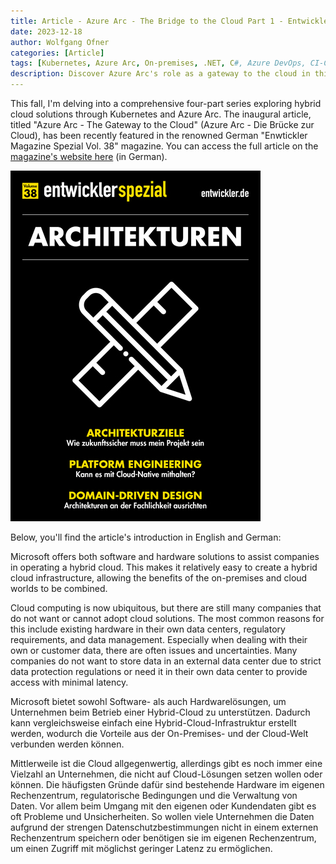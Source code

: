 ```yaml
---
title: Article - Azure Arc - The Bridge to the Cloud Part 1 - Entwickler Magazine Spezial Vol 38
date: 2023-12-18
author: Wolfgang Ofner
categories: [Article]
tags: [Kubernetes, Azure Arc, On-premises, .NET, C#, Azure DevOps, CI-CD]
description: Discover Azure Arc's role as a gateway to the cloud in this comprehensive hybrid cloud series featured in Enwtickler Magazine Spezial Vol. 38 magazine
---
```


This fall, I'm delving into a comprehensive four-part series exploring hybrid cloud solutions through Kubernetes and Azure Arc. The inaugural article, titled "Azure Arc - The Gateway to the Cloud" (Azure Arc - Die Brücke zur Cloud), has been recently featured in the renowned German "Enwtickler Magazine Spezial Vol. 38" magazine. You can access the full article on the <a href="https://entwickler.de/reader/reading/entwickler-magazin/spezial-vol.-38/619fae358bb81704e583e5c5" target="_blank" rel="noopener noreferrer">magazine's website here</a> (in German).

<div class="col-12 col-sm-10 aligncenter">
  <a href="/assets/img/posts/2023/12/entwickler-spezial-vol-38.jpg"><img loading="lazy" src="/assets/img/posts/2023/12/entwickler-spezial-vol-38.jpg" alt="entwickler spezial vol 38" /></a>
  <p></p>
</div>

Below, you'll find the article's introduction in English and German:

Microsoft offers both software and hardware solutions to assist companies in operating a hybrid cloud. This makes it relatively easy to create a hybrid cloud infrastructure, allowing the benefits of the on-premises and cloud worlds to be combined.

Cloud computing is now ubiquitous, but there are still many companies that do not want or cannot adopt cloud solutions. The most common reasons for this include existing hardware in their own data centers, regulatory requirements, and data management. Especially when dealing with their own or customer data, there are often issues and uncertainties. Many companies do not want to store data in an external data center due to strict data protection regulations or need it in their own data center to provide access with minimal latency.

Microsoft bietet sowohl Software- als auch Hardwarelösungen, um Unternehmen beim Betrieb einer Hybrid-Cloud zu unterstützen. Dadurch kann vergleichsweise einfach eine Hybrid-Cloud-Infrastruktur erstellt werden, wodurch die Vorteile aus der On-Premises- und der Cloud-Welt verbunden werden können.

Mittlerweile ist die Cloud allgegenwertig, allerdings gibt es noch immer eine Vielzahl an Unternehmen, die nicht auf Cloud-Lösungen setzen wollen oder können. Die häufigsten Gründe dafür sind bestehende Hardware im eigenen Rechenzentrum, regulatorische Bedingungen und die Verwaltung von Daten. Vor allem beim Umgang mit den eigenen oder Kundendaten gibt es oft Probleme und Unsicherheiten. So wollen viele Unternehmen die Daten aufgrund der strengen Datenschutzbestimmungen nicht in einem externen Rechenzentrum speichern oder benötigen sie im eigenen Rechenzentrum, um einen Zugriff mit möglichst geringer Latenz zu ermöglichen.